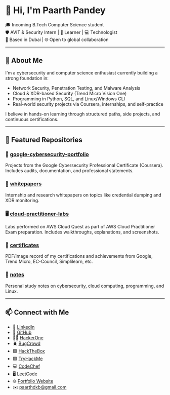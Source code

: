 # 👋 Hi, I'm Paarth Pandey

🎓 Incoming B.Tech Computer Science student  
🛡️ AVIT & Security Intern | 🧠 Learner | 💻 Technologist  
📍 Based in Dubai | 🌐 Open to global collaboration

---

## 🧠 About Me

I'm a cybersecurity and computer science enthusiast currently building a strong foundation in:

- Network Security, Penetration Testing, and Malware Analysis
- Cloud & XDR-based Security (Trend Micro Vision One)
- Programming in Python, SQL, and Linux/Windows CLI
- Real-world security projects via Coursera, internships, and self-practice

I believe in hands-on learning through structured paths, side projects, and continuous certifications.

---

## 📂 Featured Repositories

### 🔐 [google-cybersecurity-portfolio](https://github.com/PaarthPandey10/google-cybersecurity-portfolio)  
Projects from the Google Cybersecurity Professional Certificate (Coursera).  
Includes audits, documentation, and professional statements.

### 🧾 [whitepapers](https://github.com/PaarthPandey10/whitepapers)  
Internship and research whitepapers on topics like credential dumping and XDR monitoring.

### 🖥️ [cloud-practitioner-labs](https://github.com/PaarthPandey10/cloud-practitioner-labs)  
Labs performed on AWS Cloud Quest as part of AWS Cloud Practitioner Exam preparation.
Includes walkthroughs, explanations, and screenshots.

### 🏅 [certificates](https://github.com/PaarthPandey10/certificates)  
PDF/image record of my certifications and achievements from Google, Trend Micro, EC-Council, Simplilearn, etc.

### 📓 [notes](https://github.com/PaarthPandey10/notes)  
Personal study notes on cybersecurity, cloud computing, programming, and Linux.


---

## 📫 Connect with Me

- 🔗 [LinkedIn](https://www.linkedin.com/in/paarth-pandey-13779529b/)
- 🧠 [GitHub](https://github.com/PaarthPandey10)
- 👨‍💻 [HackerOne](https://hackerone.com/paarthpandey10)
- 🪲 [BugCrowd](https://bugcrowd.com/PaarthPandey10)
- 🟩 [HackTheBox](https://app.hackthebox.eu/profile/1326608)
- 🟥 [TryHackMe](https://tryhackme.com/p/PaarthPandey10)
- 💻 [CodeChef](https://www.codechef.com/users/paarthpandey10)
- 🖥️ [LeetCode](https://leetcode.com/u/paarthpandey10/)
- 🌐 [Portfolio Website](https://sites.google.com/view/paarthse-portfolio/)
- ✉️ paarthdxb@gmail.com

